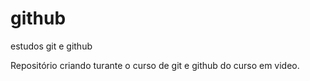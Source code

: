 # github
estudos git e github

Repositório criando turante o curso de git e github do curso em video.